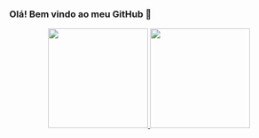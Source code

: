 ### Olá! Bem vindo ao meu GitHub 👋

<div align="center">
  <a href="https://github.com/bravlima">
  <img height="180em" src="https://github-readme-stats.vercel.app/api?username=bravlima&show_icons=true&theme=dracula&include_all_commits=true&count_private=true"/>
  <img height="180em" src="https://github-readme-stats.vercel.app/api/top-langs/?username=bravlima&layout=compact&langs_count=7&theme=dracula"/>
</div>
